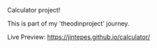 Calculator project!

This is part of my 'theodinproject' journey.

Live Preview: https://jintepes.github.io/calculator/
